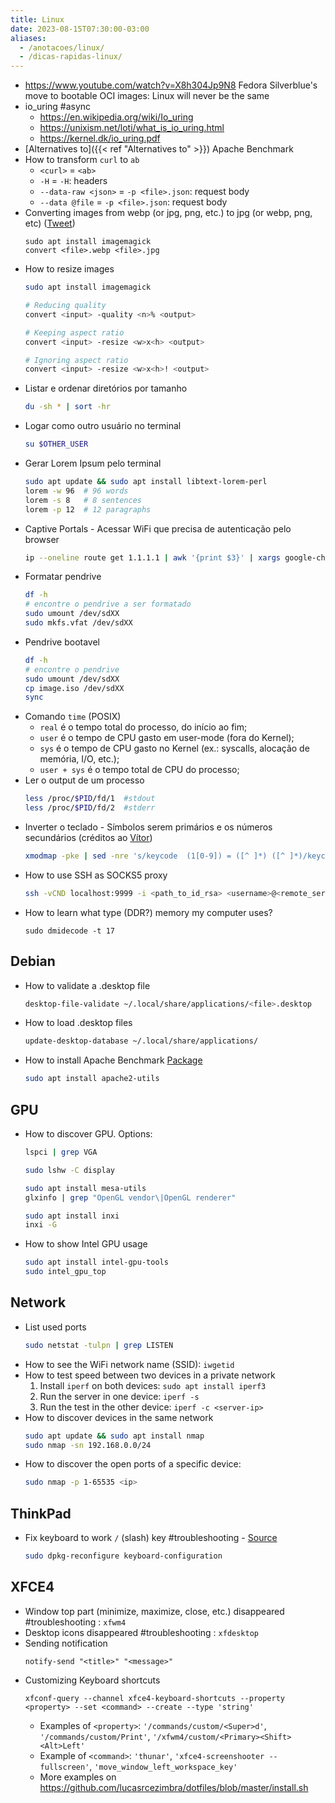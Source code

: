 ```yaml
---
title: Linux
date: 2023-08-15T07:30:00-03:00
aliases:
  - /anotacoes/linux/
  - /dicas-rapidas-linux/
---
```

- https://www.youtube.com/watch?v=X8h304Jp9N8 Fedora Silverblue's move to bootable OCI images: Linux will never be the same
- io_uring #async
	- https://en.wikipedia.org/wiki/Io_uring
	- https://unixism.net/loti/what_is_io_uring.html
	- https://kernel.dk/io_uring.pdf
- [Alternatives to]({{< ref "Alternatives to" >}}) Apache Benchmark
- How to transform `curl` to `ab`
	- `<curl>` = `<ab>`
	- `-H` = `-H`: headers
	- `--data-raw <json>` = `-p <file>.json`: request body
	- `--data @file` = `-p <file>.json`: request body
- Converting images from webp (or jpg, png, etc.) to jpg (or webp, png, etc) ([Tweet](https://twitter.com/lucasrcezimbra/status/1718995187878256796))
	```shell
	sudo apt install imagemagick
	convert <file>.webp <file>.jpg
	```
- How to resize images
	```bash
	sudo apt install imagemagick
	```
	```bash
	# Reducing quality
	convert <input> -quality <n>% <output>
	```
	```bash
	# Keeping aspect ratio
	convert <input> -resize <w>x<h> <output>
	```
	```bash
	# Ignoring aspect ratio
	convert <input> -resize <w>x<h>! <output>
	```
- Listar e ordenar diretórios por tamanho
	```bash
	du -sh * | sort -hr
	```
- Logar como outro usuário no terminal
	```bash
	su $OTHER_USER
	```
- Gerar Lorem Ipsum pelo terminal
	```bash
	sudo apt update && sudo apt install libtext-lorem-perl
	lorem -w 96  # 96 words
	lorem -s 8   # 8 sentences
	lorem -p 12  # 12 paragraphs
	```
- Captive Portals - Acessar WiFi que precisa de autenticação pelo browser
	```bash
	ip --oneline route get 1.1.1.1 | awk '{print $3}' | xargs google-chrome
	```
- Formatar pendrive
	```bash
	df -h 
	# encontre o pendrive a ser formatado
	sudo umount /dev/sdXX
	sudo mkfs.vfat /dev/sdXX
	```
- Pendrive bootavel
	```bash
	df -h
	# encontre o pendrive
	sudo umount /dev/sdXX
	cp image.iso /dev/sdXX
	sync
	```
- Comando `time` (POSIX)
	- `real` é o tempo total do processo, do início ao fim;
	- `user` é o tempo de CPU gasto em user-mode (fora do Kernel);
	- `sys` é o tempo de CPU gasto no Kernel (ex.: syscalls, alocação de memória, I/O, etc.);
	- `user + sys` é o tempo total de CPU do processo;
- Ler o output de um processo
	```bash
	less /proc/$PID/fd/1  #stdout
	less /proc/$PID/fd/2  #stderr
	```
- Inverter o teclado - Símbolos serem primários e os números secundários (créditos ao [Vítor](https://elmord.org/))
	```bash
	xmodmap -pke | sed -nre 's/keycode  (1[0-9]) = ([^ ]*) ([^ ]*)/keycode \1 = \3 \2/p' | xmodmap -
	```
- How to use SSH as SOCKS5 proxy
	```bash
	ssh -vCND localhost:9999 -i <path_to_id_rsa> <username>@<remote_server>
	```
- How to learn what type (DDR?) memory my computer uses?
	```shell
	sudo dmidecode -t 17
	```

## Debian
- How to validate a .desktop file
	```bash
	desktop-file-validate ~/.local/share/applications/<file>.desktop
	```
- How to load .desktop files
	```bash
	update-desktop-database ~/.local/share/applications/
	```
- How to install Apache Benchmark [Package](https://packages.debian.org/sid/apache2-utils)
	```bash
	sudo apt install apache2-utils
	```

## GPU
- How to discover GPU. Options:
	```bash
	lspci | grep VGA
	```
	```bash
	sudo lshw -C display
	```
	```bash
	sudo apt install mesa-utils
	glxinfo | grep "OpenGL vendor\|OpenGL renderer"
	```
	```bash
	sudo apt install inxi
	inxi -G
	```
	
- How to show Intel GPU usage
	```bash
	sudo apt install intel-gpu-tools
	sudo intel_gpu_top
	```

## Network
- List used ports
	```bash
	sudo netstat -tulpn | grep LISTEN
	```
- How to see the WiFi network name (SSID): `iwgetid`
- How to test speed between two devices in a private network
	1. Install `iperf` on both devices: `sudo apt install iperf3`
	2. Run the server in one device: `iperf -s`
	3. Run the test in the other device: `iperf -c <server-ip>`
- How to discover devices in the same network
	```bash
	sudo apt update && sudo apt install nmap
	sudo nmap -sn 192.168.0.0/24
	```
- How to discover the open ports of a specific device: 
	```bash
	sudo nmap -p 1-65535 <ip>
	```

## ThinkPad
- Fix keyboard to work `/` (slash) key #troubleshooting - [Source](https://askubuntu.com/questions/184465/slash-in-thinkpad-t420-abnt-keyboard)
	```bash
	sudo dpkg-reconfigure keyboard-configuration
	```

## XFCE4
- Window top part (minimize, maximize, close, etc.) disappeared #troubleshooting : `xfwm4`
- Desktop icons disappeared #troubleshooting : `xfdesktop`
- Sending notification
	```shell
	notify-send "<title>" "<message>"
	```
- Customizing Keyboard shortcuts
	```shell
	xfconf-query --channel xfce4-keyboard-shortcuts --property <property> --set <command> --create --type 'string'
	```
	- Examples of `<property>`: `'/commands/custom/<Super>d'`, `'/commands/custom/Print'`, `'/xfwm4/custom/<Primary><Shift><Alt>Left'`
	- Example of `<command>`: `'thunar'`, `'xfce4-screenshooter --fullscreen'`, `'move_window_left_workspace_key'`
	- More examples on https://github.com/lucasrcezimbra/dotfiles/blob/master/install.sh